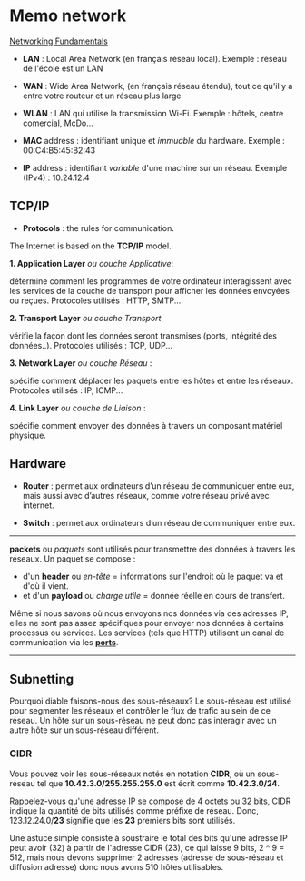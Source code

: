 # Memo network

[Networking Fundamentals](https://www.youtube.com/playlist?list=PL6gx4Cwl9DGBpuvPW0aHa7mKdn_k9SPKO)

- **LAN** : Local Area Network (en français réseau local). Exemple : réseau de l'école est un LAN
- **WAN** : Wide Area Network, (en français réseau étendu), tout ce qu'il y a entre votre routeur et un réseau plus large
- **WLAN** : LAN qui utilise la transmission Wi-Fi. Exemple : hôtels, centre comercial, McDo...

- **MAC** address : identifiant unique et *immuable* du hardware. Exemple : 00:C4:B5:45:B2:43
- **IP** address : identifiant *variable* d'une machine sur un réseau. Exemple (IPv4) : 10.24.12.4

## TCP/IP

- **Protocols** : the rules for communication.

The Internet is based on the **TCP/IP** model.

**1. Application Layer** *ou couche Applicative*:

détermine comment les programmes de votre ordinateur interagissent avec les services de la couche de transport pour afficher les données envoyées ou reçues. Protocoles utilisés : HTTP, SMTP...

**2. Transport Layer** *ou couche Transport* 

vérifie la façon dont les données seront transmises (ports, intégrité des données..). Protocoles utilisés : TCP, UDP...
    
**3. Network Layer** *ou couche Réseau* : 

spécifie comment déplacer les paquets entre les hôtes et entre les réseaux. Protocoles utilisés : IP, ICMP...
    
**4. Link Layer** *ou couche de Liaison* : 

spécifie comment envoyer des données à travers un composant matériel physique.
    

## Hardware

- **Router** : permet aux ordinateurs d’un réseau de communiquer entre eux, mais aussi avec d’autres réseaux, comme votre réseau privé avec internet.

- **Switch** : permet aux ordinateurs d’un réseau de communiquer entre eux.


***

**packets** ou *paquets* sont utilisés pour transmettre des données à travers les réseaux. 
Un paquet se compose : 
- d'un **header** ou *en-tête* = informations sur l'endroit où le paquet va et d'où il vient.
- et d'un **payload** ou *charge utile*  = donnée réelle en cours de transfert.

Même si nous savons où nous envoyons nos données via des adresses IP, elles ne sont pas assez spécifiques pour envoyer nos données à certains processus ou services. Les services (tels que HTTP) utilisent un canal de communication via les [**ports**](https://fr.wikipedia.org/wiki/Port_(logiciel)).

***
## Subnetting

Pourquoi diable faisons-nous des sous-réseaux? Le sous-réseau est utilisé pour segmenter les réseaux et contrôler le flux de trafic au sein de ce réseau. Un hôte sur un sous-réseau ne peut donc pas interagir avec un autre hôte sur un sous-réseau différent.

### CIDR

Vous pouvez voir les sous-réseaux notés en notation **CIDR**, où un sous-réseau tel que **10.42.3.0/255.255.255.0** est écrit comme **10.42.3.0/24**.

Rappelez-vous qu'une adresse IP se compose de 4 octets ou 32 bits, CIDR indique la quantité de bits utilisés comme préfixe de réseau. Donc, 123.12.24.0/**23** signifie que les **23** premiers bits sont utilisés.

Une astuce simple consiste à soustraire le total des bits qu'une adresse IP peut avoir (32) à partir de l'adresse CIDR (23), ce qui laisse 9 bits, 2 ^ 9 = 512, mais nous devons supprimer 2 adresses (adresse de sous-réseau et diffusion adresse) donc nous avons 510 hôtes utilisables.

